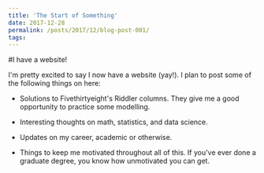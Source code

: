 ```yaml
---
title: 'The Start of Something'
date: 2017-12-28
permalink: /posts/2017/12/blog-post-001/
tags: 
---
```


#I have a website!

I'm pretty excited to say I now have a website (yay!).  I plan to post some of the following things on here:

* Solutions to Fivethirtyeight's Riddler columns.  They give me a good opportunity to practice some modelling. 

* Interesting thoughts on math, statistics, and data science.

* Updates on my career, academic or otherwise.

* Things to keep me motivated throughout all of this.  If you've ever done a graduate degree, you know how unmotivated you can get.



